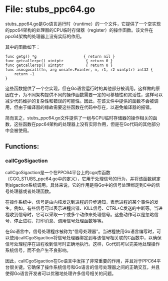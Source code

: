 # File: stubs_ppc64.go

stubs_ppc64.go是Go语言运行时（runtime）的一个文件，它提供了一个空实现的ppc64架构的处理器的CPU临时存储器（register）的操作函数。该文件在ppc64架构的处理器上没有实际的作用。

其中的函数如下：

```
func getg() *g                     { return nil }
func getcallerpc() uintptr          { return 0 }
func getcallersp() uintptr          { return 0 }
func asmcgocall(fn, arg unsafe.Pointer, n, r1, r2 uintptr) int32 {
    return -1
}
```

这些函数提供了一个空实现，但在Go语言运行时的其他部分被调用。这样做的原因在于，为不同架构提供不同的操作函数需要一定的可移植性和灵活性，这样可以减少代码维护的复杂性和错误的可能性。因此，在该文件中提供的函数不会被调用，但由于编译器的缘故需要这些函数在代码中存在，以避免编译器的报错。

简而言之，stubs_ppc64.go文件提供了一组与CPU临时存储器的操作相关的函数，这些函数在ppc64架构的处理器上没有实际作用，但是在Go代码的其他部分中会被使用。

## Functions:

### callCgoSigaction

callCgoSigaction是一个在PPC64平台上的cgo库函数（CGO_STUBS_ppc64.go中的定义），它用于处理信号的行为，并将该函数绑定到sigaction系统调用。具体来说，它的作用是将Go中的信号处理绑定到C中的信号处理器或者处理函数。

在操作系统中，信号是由内核发送到进程的异步通知，表示进程的某个事件的发生。例如，有些信号可以表示进程出错、KILL信号、CTRL+C发送的中断等。当进程收到信号时，它可以采取一个或多个动作来处理信号。这些动作可以是忽略信号、停止进程、打印消息、调用信号处理函数等等。

在Go语言中，信号处理程序被称为“信号处理器”。当进程使用Go语言编写时，可以使用callCgoSigaction将信号处理器绑定到与该信号相关联的C函数中，以确保信号处理程序在进程收到信号时正确地执行。这样，Go代码可以完美地处理操作系统信号，而不会产生不良影响。

因此，callCgoSigaction在Go语言中发挥了非常重要的作用，并且对于PPC64平台很关键。它确保了操作系统信号和Go语言的信号处理器之间的正确交互，并且使得Go语言开发者可以优雅地处理许多信号相关的问题。



